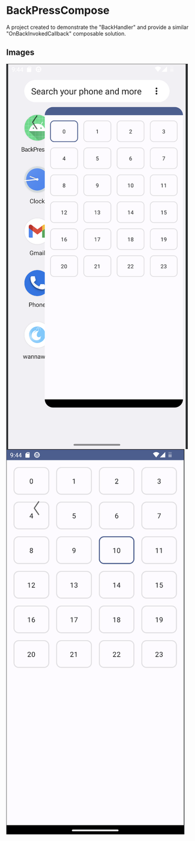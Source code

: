 <!DOCTYPE html>
<html>
<body>
  <h1>BackPressCompose</h1>
  <p>A project created to demonstrate the "BackHandler" and provide a similar "OnBackInvokedCallback" composable solution.</p>
  <h2>Images</h2>
  <p>
    <img src="https://github.com/oguzhanaslann/BackPressCompose/blob/d43625f8c8052438fb408fce32745cad7a813de7/sampleImage/sampleImage1.png" alt="sampleImage1" style="float: left; margin-right: 10px;"/>
    <img src="https://github.com/oguzhanaslann/BackPressCompose/blob/d43625f8c8052438fb408fce32745cad7a813de7/sampleImage/sampleImage2.png" alt="sampleImage2" style="float: left;"/>
  </p>
</body>
</html>